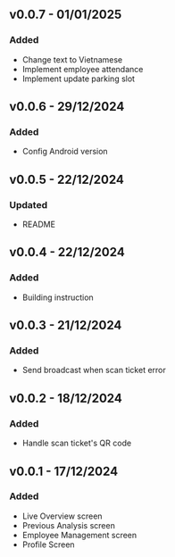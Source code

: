 ## v0.0.7 - 01/01/2025
### Added
- Change text to Vietnamese
- Implement employee attendance
- Implement update parking slot

## v0.0.6 - 29/12/2024
### Added
- Config Android version

## v0.0.5 - 22/12/2024
### Updated
- README

## v0.0.4 - 22/12/2024
### Added
- Building instruction

## v0.0.3 - 21/12/2024
### Added
- Send broadcast when scan ticket error

## v0.0.2 - 18/12/2024
### Added
- Handle scan ticket's QR code

## v0.0.1 - 17/12/2024
### Added
- Live Overview screen
- Previous Analysis screen
- Employee Management screen
- Profile Screen